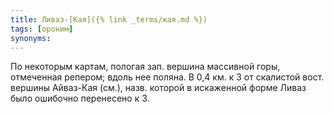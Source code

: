 ```yaml
---
title: Ливаз-[Кая]({% link _terms/кая.md %})
tags: [ороним]
synonyms:
---
```


По некоторым картам, пологая зап. вершина массивной горы, отмеченная репером;
вдоль нее поляна. В 0,4 км. к З от скалистой вост. вершины Айваз-Кая (см.),
назв. которой в искаженной форме Ливаз было ошибочно перенесено к З.
